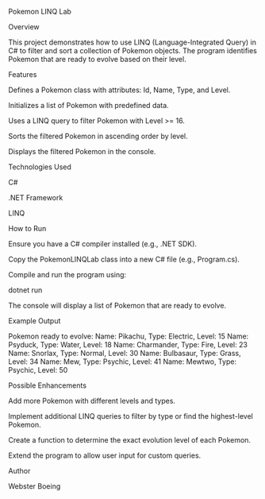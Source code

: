 Pokemon LINQ Lab

Overview

This project demonstrates how to use LINQ (Language-Integrated Query) in C# to filter and sort a collection of Pokemon objects. The program identifies Pokemon that are ready to evolve based on their level.

Features

Defines a Pokemon class with attributes: Id, Name, Type, and Level.

Initializes a list of Pokemon with predefined data.

Uses a LINQ query to filter Pokemon with Level >= 16.

Sorts the filtered Pokemon in ascending order by level.

Displays the filtered Pokemon in the console.

Technologies Used

C#

.NET Framework

LINQ

How to Run

Ensure you have a C# compiler installed (e.g., .NET SDK).

Copy the PokemonLINQLab class into a new C# file (e.g., Program.cs).

Compile and run the program using:

dotnet run

The console will display a list of Pokemon that are ready to evolve.

Example Output

Pokemon ready to evolve:
Name: Pikachu, Type: Electric, Level: 15
Name: Psyduck, Type: Water, Level: 18
Name: Charmander, Type: Fire, Level: 23
Name: Snorlax, Type: Normal, Level: 30
Name: Bulbasaur, Type: Grass, Level: 34
Name: Mew, Type: Psychic, Level: 41
Name: Mewtwo, Type: Psychic, Level: 50

Possible Enhancements

Add more Pokemon with different levels and types.

Implement additional LINQ queries to filter by type or find the highest-level Pokemon.

Create a function to determine the exact evolution level of each Pokemon.

Extend the program to allow user input for custom queries.

Author

Webster Boeing
